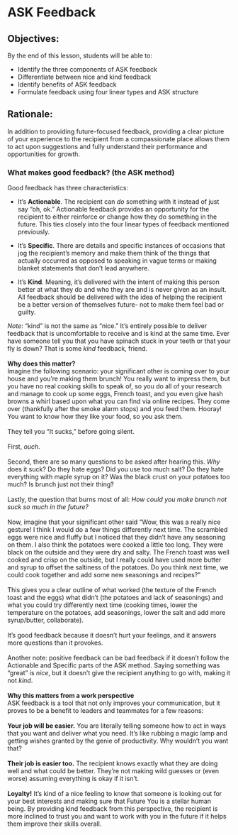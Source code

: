 # ASK Feedback 

## Objectives: 

By the end of this lesson, students will be able to:  


* Identify the three components of ASK feedback 
* Differentiate between nice and kind feedback 
* Identify benefits of ASK feedback
* Formulate feedback using four linear types and ASK structure 



## Rationale:
In addition to providing future-focused feedback, providing a clear picture of your experience to the recipient from a compassionate place allows them to act upon suggestions and fully understand their performance and opportunities for growth. 

### What makes good feedback? (the ASK method)

Good feedback has three characteristics:
 <br>
* It’s **Actionable**. The recipient can _do_ something with it instead of just say “oh, ok.” Actionable feedback provides an opportunity for the recipient to either reinforce or change how they do something in the future. This ties closely into the four linear types of feedback mentioned previously. 


* It’s **Specific**. There are details and specific instances of occasions that jog the recipient’s memory and make them think of the things that actually occurred as opposed to speaking in vague terms or making blanket statements that don’t lead anywhere.  
 
* It’s **Kind**. Meaning, it’s delivered with the intent of making this person better at what they do and who they are and is never given as an insult. All feedback should be delivered with the idea of helping the recipient be a better version of themselves future- not to make them feel bad or guilty. <br>

_Note_: “kind” is not the same as “nice.” It’s entirely possible to deliver feedback that is uncomfortable to receive and is kind at the same time. Ever have someone tell you that you have spinach stuck in your teeth or that your fly is down? That is some _kind_ feedback, friend.
 <br>
<br>
**Why does this matter?**<br>
Imagine the following scenario: your significant other is coming over to your house and you’re making them brunch! You really want to impress them, but you have no real cooking skills to speak of, so you do all of your research and manage to cook up some eggs, French toast, and you even give hash browns a whirl based upon what you can find via online recipes. They come over (thankfully after the smoke alarm stops) and you feed them. Hooray! You want to know how they like your food, so you ask them.
 <br><br>
They tell you “It sucks,” before going silent.
 <br><br>
First, _ouch_.
 <br><br>
Second, there are so many questions to be asked after hearing this. _Why_ does it suck? Do they hate eggs? Did you use too much salt? Do they hate everything with maple syrup on it? Was the black crust on your potatoes too much? Is brunch just not their thing?
 <br><br>
Lastly, the question that burns most of all: _How could you make brunch not suck so much in the future?_
<br> <br>
Now, imagine that your significant other said “Wow, this was a really nice gesture! I think I would do a few things differently next time. The scrambled eggs were nice and fluffy but I noticed that they didn’t have any seasoning on them.  I also think the potatoes were cooked a little too long. They were black on the outside and they were dry and salty. The French toast was well cooked and crisp on the outside, but I really could have used more butter and syrup to offset the saltiness of the potatoes. Do you think next time, we could cook together and add some new seasonings and recipes?”
<br><br>
This gives you a clear outline of what worked (the texture of the French toast and the eggs) what didn’t (the potatoes and lack of seasonings) and what you could try differently next time (cooking times, lower the temperature on the potatoes, add seasonings, lower the salt and add more syrup/butter, collaborate).
<br> <br>
It’s good feedback because it doesn’t hurt your feelings, and it answers more questions than it provokes.
<br> <br>
Another note: positive feedback can be bad feedback if it doesn’t follow the Actionable and Specific parts of the ASK method. Saying something was “great” is _nice_, but it doesn’t give the recipient anything to go with, making it not _kind_.
<br><br>
**Why this matters from a work perspective**<br>
ASK feedback is a tool that not only improves your communication, but it proves to be a benefit to leaders and teammates for a few reasons: 
<br><br>
**Your job will be easier.** You are literally telling someone how to act in ways that you want and deliver what you need. It’s like rubbing a magic lamp and getting wishes granted by the genie of productivity. Why wouldn’t you want that? 
<br><br>
**Their job is easier too.** The recipient knows exactly what they are doing well and what could be better. They’re not making wild guesses or (even worse) assuming everything is okay if it isn’t. 
<br><br>
**Loyalty!** It’s kind of a nice feeling to know that someone is looking out for your best interests and making sure that Future You is a stellar human being. By providing kind feedback from this perspective, the recipient is more inclined to trust you and want to work with you in the future if it helps them improve their skills overall. 
